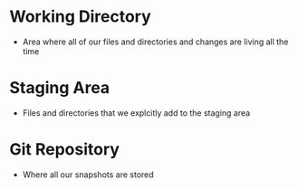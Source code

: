 # Working Directory
- Area where all of our files and directories and changes are living all the time

# Staging Area
- Files and directories that we explcitly add to the staging area

# Git Repository
- Where all our snapshots are stored